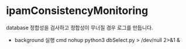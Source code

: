 # ipamConsistencyMonitoring
database 정합성을 검사하고 정합성이 무너질 경우 로그를 만듭니다.

* background 실행 cmd
nohup python3 dbSelect.py > /dev/null 2>&1 &
